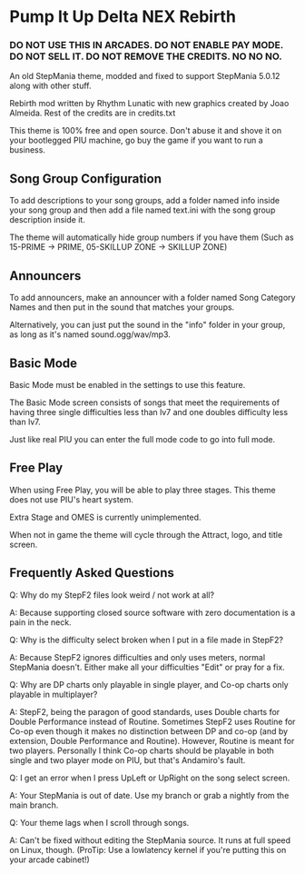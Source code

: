 # Pump It Up Delta NEX Rebirth

### DO NOT USE THIS IN ARCADES. DO NOT ENABLE PAY MODE. DO NOT SELL IT. DO NOT REMOVE THE CREDITS. NO NO NO. 

An old StepMania theme, modded and fixed to support StepMania 5.0.12 along with other stuff.

Rebirth mod written by Rhythm Lunatic with new graphics created by Joao Almeida. Rest of the credits are in credits.txt

This theme is 100% free and open source. Don't abuse it and shove it on your bootlegged PIU machine, go buy the game if you want to run a business.

## Song Group Configuration

To add descriptions to your song groups, add a folder named info inside your song group and then add a file named text.ini with the song group description inside it.

The theme will automatically hide group numbers if you have them (Such as 15-PRIME -> PRIME, 05-SKILLUP ZONE -> SKILLUP ZONE)

## Announcers

To add announcers, make an announcer with a folder named Song Category Names and then put in the sound that matches your groups.

Alternatively, you can just put the sound in the "info" folder in your group, as long as it's named sound.ogg/wav/mp3.

## Basic Mode

Basic Mode must be enabled in the settings to use this feature.

The Basic Mode screen consists of songs that meet the requirements of having three single difficulties less than lv7 and one doubles difficulty less than lv7.

Just like real PIU you can enter the full mode code to go into full mode.

## Free Play

When using Free Play, you will be able to play three stages. This theme does not use PIU's heart system.

Extra Stage and OMES is currently unimplemented.

When not in game the theme will cycle through the Attract, logo, and title screen.

## Frequently Asked Questions

Q: Why do my StepF2 files look weird / not work at all?

A: Because supporting closed source software with zero documentation is a pain in the neck.

Q: Why is the difficulty select broken when I put in a file made in StepF2?

A: Because StepF2 ignores difficulties and only uses meters, normal StepMania doesn't. Either make all your difficulties "Edit" or pray for a fix.

Q: Why are DP charts only playable in single player, and Co-op charts only playable in multiplayer?

A: StepF2, being the paragon of good standards, uses Double charts for Double Performance instead of Routine. Sometimes StepF2 uses Routine for Co-op even though it makes no distinction between DP and co-op (and by extension, Double Performance and Routine). However, Routine is meant for two players. Personally I think Co-op charts should be playable in both single and two player mode on PIU, but that's Andamiro's fault.

Q: I get an error when I press UpLeft or UpRight on the song select screen.

A: Your StepMania is out of date. Use my branch or grab a nightly from the main branch.

Q: Your theme lags when I scroll through songs.

A: Can't be fixed without editing the StepMania source. It runs at full speed on Linux, though. (ProTip: Use a lowlatency kernel if you're putting this on your arcade cabinet!)
